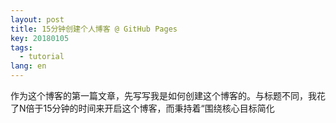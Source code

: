 ```yaml
---
layout: post
title: 15分钟创建个人博客 @ GitHub Pages
key: 20180105
tags:
  - tutorial
lang: en
---
```


作为这个博客的第一篇文章，先写写我是如何创建这个博客的。与标题不同，我花了N倍于15分钟的时间来开启这个博客，而秉持着“围绕核心目标简化
<!--stackedit_data:
eyJoaXN0b3J5IjpbLTExNjY5NDg1MTVdfQ==
-->